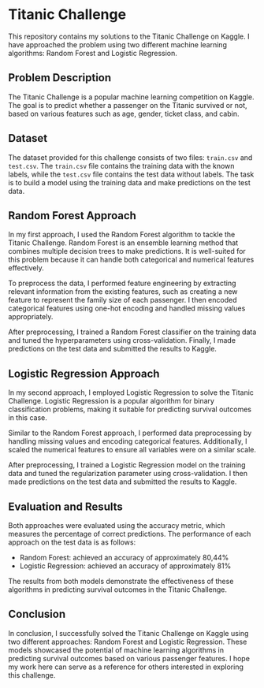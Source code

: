 # Titanic Challenge

This repository contains my solutions to the Titanic Challenge on Kaggle. I have approached the problem using two different machine learning algorithms: Random Forest and Logistic Regression.

## Problem Description

The Titanic Challenge is a popular machine learning competition on Kaggle. The goal is to predict whether a passenger on the Titanic survived or not, based on various features such as age, gender, ticket class, and cabin.

## Dataset

The dataset provided for this challenge consists of two files: `train.csv` and `test.csv`. The `train.csv` file contains the training data with the known labels, while the `test.csv` file contains the test data without labels. The task is to build a model using the training data and make predictions on the test data.

## Random Forest Approach

In my first approach, I used the Random Forest algorithm to tackle the Titanic Challenge. Random Forest is an ensemble learning method that combines multiple decision trees to make predictions. It is well-suited for this problem because it can handle both categorical and numerical features effectively.

To preprocess the data, I performed feature engineering by extracting relevant information from the existing features, such as creating a new feature to represent the family size of each passenger. I then encoded categorical features using one-hot encoding and handled missing values appropriately.

After preprocessing, I trained a Random Forest classifier on the training data and tuned the hyperparameters using cross-validation. Finally, I made predictions on the test data and submitted the results to Kaggle.

## Logistic Regression Approach

In my second approach, I employed Logistic Regression to solve the Titanic Challenge. Logistic Regression is a popular algorithm for binary classification problems, making it suitable for predicting survival outcomes in this case.

Similar to the Random Forest approach, I performed data preprocessing by handling missing values and encoding categorical features. Additionally, I scaled the numerical features to ensure all variables were on a similar scale.

After preprocessing, I trained a Logistic Regression model on the training data and tuned the regularization parameter using cross-validation. I then made predictions on the test data and submitted the results to Kaggle.

## Evaluation and Results

Both approaches were evaluated using the accuracy metric, which measures the percentage of correct predictions. The performance of each approach on the test data is as follows:

- Random Forest: achieved an accuracy of approximately 80,44%
- Logistic Regression: achieved an accuracy of approximately 81%

The results from both models demonstrate the effectiveness of these algorithms in predicting survival outcomes in the Titanic Challenge.

## Conclusion

In conclusion, I successfully solved the Titanic Challenge on Kaggle using two different approaches: Random Forest and Logistic Regression. These models showcased the potential of machine learning algorithms in predicting survival outcomes based on various passenger features. I hope my work here can serve as a reference for others interested in exploring this challenge.
